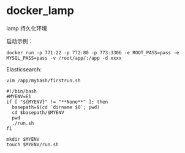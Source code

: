 # docker_lamp
lamp 持久化环境

启动示例：

	docker run -p 771:22 -p 772:80 -p 773:3306 -e ROOT_PASS=pass -e MYSQL_PASS=pass -v /root/app/:/app -d xxxx

Elasticsearch:

	vim /app/mybash/firstrun.sh

	#!/bin/bash
	#MYENV=E1
	if [ "${MYENV}" != "**None**" ]; then
	  basepath=$(cd `dirname $0`; pwd)
	  cd $basepath/$MYENV
	  pwd
	  ./run.sh
	fi

	mkdir $MYENV
	touch $MYENV/run.sh
